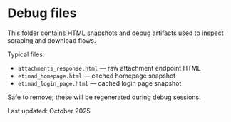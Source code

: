 # Debug files

This folder contains HTML snapshots and debug artifacts used to inspect scraping and download flows.

Typical files:

- `attachments_response.html` — raw attachment endpoint HTML
- `etimad_homepage.html` — cached homepage snapshot
- `etimad_login_page.html` — cached login page snapshot

Safe to remove; these will be regenerated during debug sessions.

Last updated: October 2025
